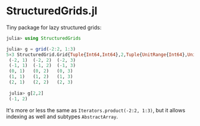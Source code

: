 # StructuredGrids.jl

Tiny package for lazy structured grids:

```julia
julia> using StructuredGrids

julia> g = grid(-2:2, 1:3)
5×3 StructuredGrid.Grid{Tuple{Int64,Int64},2,Tuple{UnitRange{Int64},UnitRange{Int64}}}:
 (-2, 1)  (-2, 2)  (-2, 3)
 (-1, 1)  (-1, 2)  (-1, 3)
 (0, 1)   (0, 2)   (0, 3) 
 (1, 1)   (1, 2)   (1, 3) 
 (2, 1)   (2, 2)   (2, 3)
 
 julia> g[2,2]
 (-1, 2)
```

It's more or less the same as `Iterators.product(-2:2, 1:3)`, but it allows indexing as well and subtypes `AbstractArray`.
